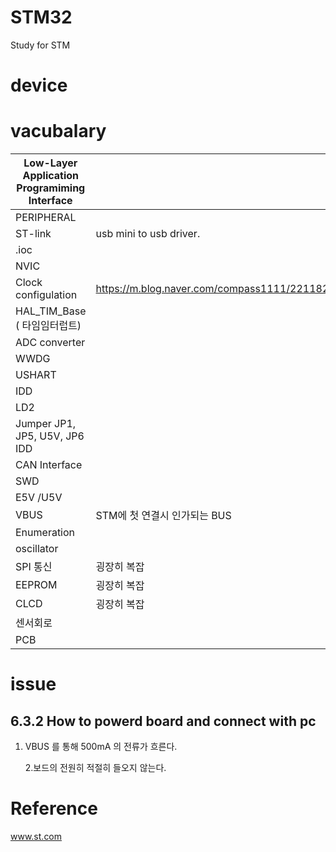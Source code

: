 # STM32

Study for STM

# device

# vacubalary

| Low-Layer Application Programiming Interface |                                                   |
| -------------------------------------------- | ------------------------------------------------- |
| PERIPHERAL                                   |                                                   |
| ST-link                                      | usb mini to usb driver.                           |
| .ioc                                         |                                                   |
| NVIC                                         |                                                   |
| Clock configulation                          | https://m.blog.naver.com/compass1111/221182255186 |
| HAL_TIM_Base ( 타임임터럽트)                 |                                                   |
| ADC converter                                |                                                   |
| WWDG                                         |                                                   |
| USHART                                       |                                                   |
| IDD                                          |                                                   |
| LD2                                          |                                                   |
| Jumper JP1, JP5, U5V, JP6 IDD                |                                                   |
| CAN Interface                                |                                                   |
| SWD                                          |                                                   |
| E5V /U5V                                     |                                                   |
| VBUS                                         | STM에 첫 연결시 인가되는 BUS                      |
| Enumeration                                  |                                                   |
| oscillator                                   |                                                   |
| SPI 통신                                     | 굉장히 복잡                                       |
| EEPROM                                       | 굉장히 복잡                                       |
| CLCD                                         | 굉장히 복잡                                       |
| 센서회로                                     |                                                   |
| PCB                                          |                                                   |

# issue

## 6.3.2 How to powerd board and connect with pc

1. VBUS 를 통해 500mA 의 전류가 흐른다.</p> 2.보드의 전원히 적절히 들오지 않는다.

# Reference

www.st.com
